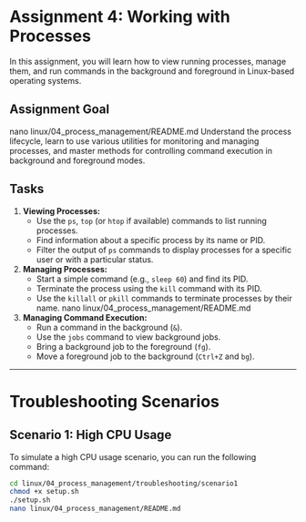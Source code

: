 # Assignment 4: Working with Processes

In this assignment, you will learn how to view running processes, manage them, and run commands in the background and foreground in Linux-based operating systems.

## Assignment Goal

nano linux/04_process_management/README.md
Understand the process lifecycle, learn to use various utilities for monitoring and managing processes, and master methods for controlling command execution in background and foreground modes.

## Tasks

1. **Viewing Processes:**
    * Use the `ps`, `top` (or `htop` if available) commands to list running processes.
    * Find information about a specific process by its name or PID.
    * Filter the output of `ps` commands to display processes for a specific user or with a particular status.
2. **Managing Processes:**
    * Start a simple command (e.g., `sleep 60`) and find its PID.
    * Terminate the process using the `kill` command with its PID.
    * Use the `killall` or `pkill` commands to terminate processes by their name.
nano linux/04_process_management/README.md
3. **Managing Command Execution:**
    * Run a command in the background (`&`).
    * Use the `jobs` command to view background jobs.
    * Bring a background job to the foreground (`fg`).
    * Move a foreground job to the background (`Ctrl+Z` and `bg`).

---

# Troubleshooting Scenarios

## Scenario 1: High CPU Usage

To simulate a high CPU usage scenario, you can run the following command:

```bash
cd linux/04_process_management/troubleshooting/scenario1
chmod +x setup.sh
./setup.sh
nano linux/04_process_management/README.md
